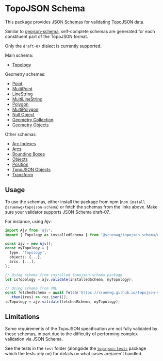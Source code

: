 # TopoJSON Schema

This package provides [JSON Schema](https://json-schema.org/)s for validating [TopoJSON](https://github.com/topojson/topojson-specification) data.

Similar to [geojson-schema](https://github.com/geojson/schema), self-complete schemas are generated for each constituent part of the TopoJSON format.

Only the `draft-07` dialect is currently supported.

Main schema:
- [Topology](https://sruenwg.github.io/topojson-validation/schemas/draft-07/Topology.json)

Geometry schemas:
- [Point](https://sruenwg.github.io/topojson-validation/schemas/draft-07/Point.json)
- [MultiPoint](https://sruenwg.github.io/topojson-validation/schemas/draft-07/MultiPoint.json)
- [LineString](https://sruenwg.github.io/topojson-validation/schemas/draft-07/LineString.json)
- [MultiLineString](https://sruenwg.github.io/topojson-validation/schemas/draft-07/MultiLineString.json)
- [Polygon](https://sruenwg.github.io/topojson-validation/schemas/draft-07/Polygon.json)
- [MultiPolygon](https://sruenwg.github.io/topojson-validation/schemas/draft-07/MultiPolygon.json)
- [Null Object](https://sruenwg.github.io/topojson-validation/schemas/draft-07/NullObject.json)
- [Geometry Collection](https://sruenwg.github.io/topojson-validation/schemas/draft-07/GeometryCollection.json)
- [Geometry Objects](https://sruenwg.github.io/topojson-validation/schemas/draft-07/GeometryObject.json)

Other schemas:
- [Arc Indexes](https://sruenwg.github.io/topojson-validation/schemas/draft-07/ArcIndexes.json)
- [Arcs](https://sruenwg.github.io/topojson-validation/schemas/draft-07/Arcs.json)
- [Bounding Boxes](https://sruenwg.github.io/topojson-validation/schemas/draft-07/Bbox.json)
- [Objects](https://sruenwg.github.io/topojson-validation/schemas/draft-07/Objects.json)
- [Position](https://sruenwg.github.io/topojson-validation/schemas/draft-07/Position.json)
- [TopoJSON Objects](https://sruenwg.github.io/topojson-validation/schemas/draft-07/TopoJsonObject.json)
- [Transform](https://sruenwg.github.io/topojson-validation/schemas/draft-07/Transform.json)


## Usage

To use the schemas, either install the package from npm (`npm install @sruenwg/topojson-schema`) or fetch the schemas from the links above.
Make sure your validator supports JSON Schema draft-07.

For instance, using Ajv:
```ts
import Ajv from 'ajv';
import { Topology as installedSchema } from '@sruenwg/topojson-schema/draft-07';

const ajv = new Ajv();
const myTopology = {
  type: 'Topology',
  objects: {...},
  arcs: [...],
};

// Using schema from installed topojson-schema package
let isTopology = ajv.validate(installedSchema, myTopology);

// Using schema from URL
const fetchedSchema = await fetch('https://sruenwg.github.io/topojson-validation/schemas/draft-07/Topology.json')
  .then((res) => res.json());
isTopology = ajv.validate(fetchedSchema, myTopology);
```


## Limitations

Some requirements of the TopoJSON specification are not fully validated by these schemas, in part due to the difficulty of performing complex validation via JSON Schema.

See the tests in the `test` folder (alongside the [`topojson-tests`](https://github.com/sruenwg/topojson-validation/tree/main/packages/topojson-tests) package which the tests rely on) for details on what cases are/aren't handled.
